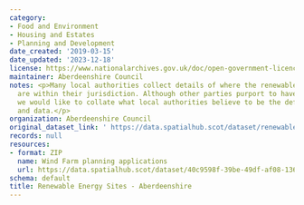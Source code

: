 ```yaml
---
category:
- Food and Environment
- Housing and Estates
- Planning and Development
date_created: '2019-03-15'
date_updated: '2023-12-18'
license: https://www.nationalarchives.gov.uk/doc/open-government-licence/version/3/
maintainer: Aberdeenshire Council
notes: <p>Many local authorities collect details of where the renewable energy sites
  are within their jurisdiction. Although other parties purport to have such lists,
  we would like to collate what local authorities believe to be the definitive sites
  and data.</p>
organization: Aberdeenshire Council
original_dataset_link: ' https://data.spatialhub.scot/dataset/renewable_energy_sites-as'
records: null
resources:
- format: ZIP
  name: Wind Farm planning applications
  url: https://data.spatialhub.scot/dataset/40c9598f-39be-49df-af08-136106793d7d/resource/ce130dae-5593-4ec5-94bf-ed6c197867ff/download/windturbineapplications_10122023_shape.zip
schema: default
title: Renewable Energy Sites - Aberdeenshire
---
```


